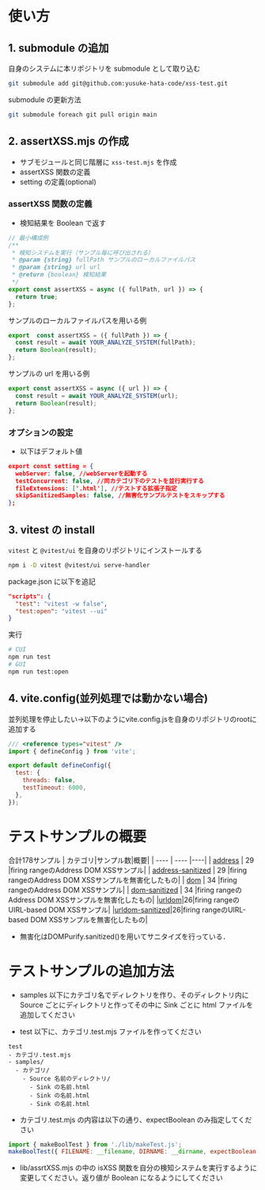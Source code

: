 # 使い方

## 1. submodule の追加

自身のシステムに本リポジトリを submodule として取り込む

```bash
git submodule add git@github.com:yusuke-hata-code/xss-test.git
```

submodule の更新方法

```bash
git submodule foreach git pull origin main
```

## 2. assertXSS.mjs の作成

- サブモジュールと同じ階層に `xss-test.mjs` を作成
- assertXSS 関数の定義
- setting の定義(optional)

### assertXSS 関数の定義

- 検知結果を Boolean で返す

```javascript
// 最小構成例
/**
 * 検知システムを実行（サンプル毎に呼び出される）
 * @param {string} fullPath サンプルのローカルファイルパス
 * @param {string} url url
 * @return {boolean} 検知結果
 */
export const assertXSS = async ({ fullPath, url }) => {
  return true;
};
```

サンプルのローカルファイルパスを用いる例

```javascript
export  const assertXSS = ({ fullPath }) => {
  const result = await YOUR_ANALYZE_SYSTEM(fullPath);
  return Boolean(result);
};
```

サンプルの url を用いる例

```javascript
export const assertXSS = async ({ url }) => {
  const result = await YOUR_ANALYZE_SYSTEM(url);
  return Boolean(result);
};
```

### オプションの設定

- 以下はデフォルト値

```json
export const setting = {
  webServer: false, //webServerを起動する
  testConcurrent: false, //同カテゴリ下のテストを並行実行する
  fileExtensions: ['.html'], //テストする拡張子指定
  skipSanitizedSamples: false, //無害化サンプルテストをスキップする
};
```

## 3. vitest の install

`vitest` と `@vitest/ui` を自身のリポジトリにインストールする

```bash
npm i -D vitest @vitest/ui serve-handler
```

package.json に以下を追記

```json
"scripts": {
  "test": "vitest -w false",
  "test:open": "vitest --ui"
}
```

実行

```bash
# CUI
npm run test
# GUI
npm run test:open
```

## 4. vite.config(並列処理では動かない場合)

並列処理を停止したい→以下のようにvite.config.jsを自身のリポジトリのrootに追加する
```javascript
/// <reference types="vitest" />
import { defineConfig } from 'vite';

export default defineConfig({
  test: {
    threads: false,
    testTimeout: 6000,
  },
});
```

# テストサンプルの概要

合計178サンプル
| カテゴリ|サンプル数|概要|
| ---- | ---- |----|
|  [address](./samples/address/) |  29  |firing rangeのAddress DOM XSSサンプル|
|  [address-sanitized](./samples/address-sanitized/) |  29  |firing rangeのAddress DOM XSSサンプルを無害化したもの|
|  [dom](./samples/dom/) |  34  |firing rangeのAddress DOM XSSサンプル|
|  [dom-sanitized](./samples/dom-sanitized/) |  34  |firing rangeのAddress DOM XSSサンプルを無害化したもの|
|[urldom](./samples/urldom/)|26|firing rangeのUIRL-based DOM XSSサンプル|
|[urldom-sanitized](./samples/urldom-sanitized/)|26|firing rangeのUIRL-based DOM XSSサンプルを無害化したもの|

- 無害化はDOMPurify.sanitized()を用いてサニタイズを行っている．

# テストサンプルの追加方法

- samples 以下にカテゴリ名でディレクトリを作り、そのディレクトリ内に Source ごとにディレクトリと作ってその中に Sink ごとに html ファイルを追加してください

- test 以下に、カテゴリ.test.mjs ファイルを作ってください

```text
test
- カテゴリ.test.mjs
- samples/
  - カテゴリ/
    - Source 名前のディレクトリ/
      - Sink の名前.html
      - Sink の名前.html
      - Sink の名前.html
```

- カテゴリ.test.mjs の内容は以下の通り、expectBoolean のみ指定してください

```javascript
import { makeBoolTest } from './lib/makeTest.js';
makeBoolTest({ FILENAME: __filename, DIRNAME: __dirname, expectBoolean: true }
```

- lib/assrtXSS.mjs の中の isXSS 関数を自分の検知システムを実行するように変更してください。返り値が Boolean になるようにしてください